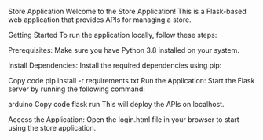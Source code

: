 Store Application
Welcome to the Store Application! This is a Flask-based web application that provides APIs for managing a store.

Getting Started
To run the application locally, follow these steps:

Prerequisites: Make sure you have Python 3.8 installed on your system.

Install Dependencies: Install the required dependencies using pip:

Copy code
pip install -r requirements.txt
Run the Application: Start the Flask server by running the following command:

arduino
Copy code
flask run
This will deploy the APIs on localhost.

Access the Application: Open the login.html file in your browser to start using the store application.

